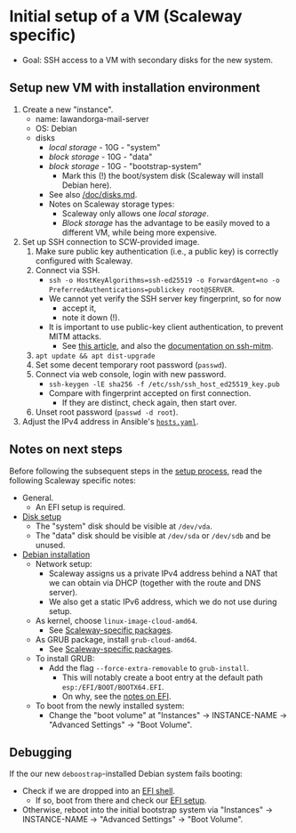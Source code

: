 # Initial setup of a VM (Scaleway specific)

* Goal: SSH access to a VM with secondary disks for the new system.


## Setup new VM with installation environment

1. Create a new "instance".
    - name: lawandorga-mail-server
    - OS: Debian
    - disks
        - *local storage* - 10G - "system"
        - *block storage* - 10G - "data"
        - *block storage* - 10G - "bootstrap-system"
            - Mark this (!) the boot/system disk
              (Scaleway will install Debian here).
        - See also [/doc/disks.md](/doc/disks.md).
        - Notes on Scaleway storage types:
            - Scaleway only allows one *local storage*.
            - *Block storage* has the advantage to be easily moved
              to a different VM, while being more expensive.
2. Set up SSH connection to SCW-provided image.
    1. Make sure public key authentication (i.e., a public key) is correctly
       configured with Scaleway.
    2. Connect via SSH.
        - `ssh -o HostKeyAlgorithms=ssh-ed25519 -o ForwardAgent=no -o PreferredAuthentications=publickey root@SERVER`.
        - We cannot yet verify the SSH server key fingerprint, so for now
            - accept it,
            - note it down (!).
        - It is important to use public-key client authentication, to prevent
          MITM attacks.
            - See [this article][gremwell-ssh-mitm],
              and also the [documentation on ssh-mitm][ssh-mitm-doc].
    3. `apt update && apt dist-upgrade`
    4. Set some decent temporary root password (`passwd`).
    5. Connect via web console, login with new password.
        - `ssh-keygen -lE sha256 -f /etc/ssh/ssh_host_ed25519_key.pub`
        - Compare with fingerprint accepted on first connection.
            - If they are distinct, check again, then start over.
    6. Unset root password (`passwd -d root`).
3. Adjust the IPv4 address in Ansible's [`hosts.yaml`](/ansible/hosts.yaml).


## Notes on next steps

Before following the subsequent steps in the [setup process](/doc/setup.md),
read the following Scaleway specific notes:

* General.
    - An EFI setup is required.
* [Disk setup](/doc/disks.md)
    - The "system" disk should be visible at `/dev/vda`.
    - The "data" disk should be visible at `/dev/sda` or `/dev/sdb` and be
      unused.
* [Debian installation](/doc/setup/debian.md)
    - Network setup:
        - Scaleway assigns us a private IPv4 address behind a NAT that
          we can obtain via DHCP (together with the route and DNS server).
        - We also get a static IPv6 address, which we do not use during setup.
    - As kernel, choose `linux-image-cloud-amd64`.
        - See [Scaleway-specific packages](/doc/setup/vm-scaleway/packages.md).
    - As GRUB package, install `grub-cloud-amd64`.
        - See [Scaleway-specific packages](/doc/setup/vm-scaleway/packages.md).
    - To install GRUB:
        - Add the flag `--force-extra-removable` to `grub-install`.
            - This will notably create a boot entry at the default path
              `esp:/EFI/BOOT/BOOTX64.EFI`.
            - On why, see the [notes on EFI](/doc/setup/vm-scaleway/efi.md).
    - To boot from the newly installed system:
        - Change the "boot volume" at
          "Instances" -> INSTANCE-NAME -> "Advanced Settings" -> "Boot Volume".


## Debugging

If the our new `deboostrap`-installed Debian system fails booting:

* Check if we are dropped into an
  [EFI shell](/doc/setup/vm-scaleway/efi/shell.md).
    - If so, boot from there and check our
      [EFI setup](/doc/setup/vm-scaleway/efi.md).
* Otherwise, reboot into the initial bootstrap system via
  "Instances" -> INSTANCE-NAME -> "Advanced Settings" -> "Boot Volume".


[gremwell-ssh-mitm]: https://www.gremwell.com/ssh-mitm-public-key-authentication
[ssh-mitm-doc]: https://docs.ssh-mitm.at/
